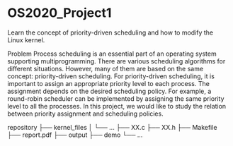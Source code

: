 # OS2020_Project1

Learn the concept of priority-driven scheduling and how to modify the Linux kernel.

Problem
Process scheduling is an essential part of an operating system supporting multiprogramming. There are various scheduling algorithms for different situations. However, many of them are based on the same concept: priority-driven scheduling. For priority-driven scheduling, it is important to assign an appropriate priority level to each process. The assignment depends on the desired scheduling policy. For example, a round-robin scheduler can be implemented by assigning the same priority level to all the processes. In this project, we would like to study the relation between priority assignment and scheduling policies.

repository
├── kernel_files
│   └── ...
├── XX.c
├── XX.h
├── Makefile
├── report.pdf
├── output
├── demo
└── ...
